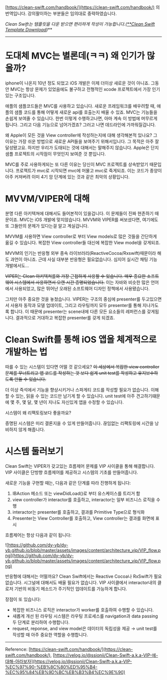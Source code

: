 [https://clean-swift.com/handbook/](https://clean-swift.com/handbook/) 의 번역입니다. 강의팔이하는 부분들은 임의대로 중략하였습니다.

*Clean Swift는 템플릿을 다운 받으면 편리하게 작성이 가능합니다.([**Clean Swift Template Download](https://medium.com/swift2go/installing-the-clean-swift-template-in-xcode-6b4367006827))***

---

# 도대체 MVC는 별론데(ㅋㅋ) 왜 인기가 많을까?

iphone이 나온지 10년 정도 되었고 iOS 개발은 이제 더이상 새로운 것이 아니죠. 그동안 MVC는 항상 문제가 있었음에도 불구하고 전형적인 xcode 프로젝트에서 가장 인기 있는 구조입니다.

애플의 샘플코드들은 MVC를 사용하고 있습니다. 새로운 프레임워크를 배우려할 때, 애플의 샘플 코드를 통해 어떻게 새로운 api를 호출는지 배울 수 있죠. MVC는 기능들을 손쉽게 보여줄 수 있습니다. 한번 이렇게 수행하고나면, 아마 계속 이 방법에 머무르게 됩니다. 그리고 다음 기능으로 넘어가겠죠? 그러고 나면 데드라인에 가까워질겁니다.

왜 Apple이 모든 것을 View controller에 작성하는지에 대해 생각해본적 있나요? 그 이유는 가장 쉬운 방법으로 새로운 API들을 보여주기 위해서입니다. 그 목적은 아주 잘 달성됐고요. 하지만 우리가 도태되는 것에 대해서는 말해주지 않습니다. Apple은 단지 샘플 프로젝트의 시작점이 무엇인지 보여준 것 뿐입니다. 

MVC를 주로 사용하게되는 또 다른 이유는 당신이 MVC 프로젝트를 상속받았기 때문입니다. 프로젝트가 mvc로 시작되면 mvc에 머물고 mvc로 죽게되죠. 이는 코드가 종양이 아주 커져버려 이미 4기 암 단계에 있는 것과 같은 최악의 상황입니다. 

# MVVM/VIPER에 대해

분명 다른 아키텍쳐에 대해서도 들어본적이 있을겁니다. 이 문제들이 진짜 현존하기 때문이죠.  MVC는 iOS 개발에 맞지않습니다. MVVM와 VIPER를 써보셨다면, 여기에도 또 그들만의 문제가 있다는걸 알고 계실겁니다.

MVVM를 사용하면 View controller로 부터 View models로 많은 것들을 간단하게 옮길 수 있습니다. 복잡한 View controller들 대신에 복잡한 View model을 갖게되죠.

MVVM의 인기는 반응형 외부 종속 라이브러리(ReactiveCocoa/Rxswift)때문이라 해도 과언이 아니죠. 근데 사실 대부분 반응형은 필요없습니다. 심지어 실시간 채팅 기능 개발에서도...

~~VIPER는 Clean 아키텍쳐를와 가장 근접하게 사용할 수 있습니다. 매우 중요한 소프트웨어 시스템에서 사용하면서 오랜 시간 증명되었습니다.~~  이는 자바와 비슷한 많은 언어에서 사용되었고, 많은 뛰어난 오래된 소프트웨어 디자인 정책에서 사용됐습니다. 

그치만 아주 중요한 것을 놓쳤습니다. VIPER는 구조의 중심에 presenter를 두고있으면서 사용자 동작과 모델 업데이트, 그리고 라우팅까지 모두 presenter를 통해 지나가도록 합니다. 이 때문에 presenter는 scene내에 다른 모든 요소들의 레퍼런스를 갖게됩니다. 결과적으로 거대하고 복잡한 presenter를 갖게 되겠죠.

# Clean Swift를 통해 iOS 앱을 체계적으로 개발하는 법

따를 수 있는 시스템이 있다면 어떨 것 같으세요? ~~이 세상에서 복잡한 view controller 문제를 무너트리고 앱 코드를 작성하는 것 보다 쉽게 unit test를 작성하고 유지보수하도록 만들 수 있습니다.~~

더 이상 즉석에서 기능을 향상시키거나 스파게티 코드를 작성할 필요가 없습니다. 이해할 수 있는, 읽을 수 있는 코드만 남기게 할 수 있습니다. unit test에 아주 견고하기떄문에 몇 주, 몇 달, 몇 년이 지나도 자신있게 앱을 수정할 수 있습니다. 

시스템이 왜 리팩토링보다 좋을까요?

증명된 시스템은 미리 결론지을 수 있게 만들어줍니다. 끊임없는 리팩토링에 시간을 낭비하지 않게 해줍니다. 

# 시스템 둘러보기

Clean Swift는 VIPER가 갖고있는 흐름제어 문제를 VIP 사이클을 통해 해결합니다. VIP 사이클은 단방향 흐름제어를 제공하고 시스템의 기초를 만들어줍니다. 

새로운 기능을 구현할 때는, 다음과 같은 단계를 따라 진행하게 됩니다:

1. IBAction 메소드 또는 viewDidLoad()로 부터 유스케이스를 트리거 함
2. view controller가 interactor를 호출하고, interactor는 일부 비즈니스 로직을 수행
3. interactor는 presenter를 호출하고, 결과를 Primitive Type으로 형식화
4. Presenter는 View Controller를 호출하고, View controller는 결과를 화면에 표시

흐름제어는 항상 다음과 같이 됩니다:

![https://github.com/dy-yb/dy-yb.github.io/blob/master/assets/images/content/architecture_vip/VIP_flow.png](https://github.com/dy-yb/dy-yb.github.io/blob/master/assets/images/content/architecture_vip/VIP_flow.png)

반응형에 대해서는 어떨까요? Clean Swift에서는 Reactive Cocoa나 RxSwift가 필요없습니다. 시그널에 대해서도 배울 필요가 없습니다. VIP 사이클에서 interactor내의 클로저 기반의 비동기 메소드가 주기적인 업데이트를 가능하게 합니다.

장점이 또 있습니다:

- 복잡한 비즈니스 로직은 interactor가 worker를 호출하여 수행할 수 있습니다.
- 새롭게 개선 된 라우팅 시스템은 라우팅 프로세스를 navigation과 data passing 두 단계로 분리하여 수행합니다.
- request, reponse, and view model은 데이터의 독립성을 제공 → unit test를 작성할 때 아주 중요한 역할을 수행합니다.

---

Reference: [https://clean-swift.com/handbook/](https://clean-swift.com/handbook/), [https://velog.io/@ssionii/Clean-Swift-a.k.a-VIP-에-대해-아라보자](https://velog.io/@ssionii/Clean-Swift-a.k.a-VIP-%EC%97%90-%EB%8C%80%ED%95%B4-%EC%95%84%EB%9D%BC%EB%B3%B4%EC%9E%90)
